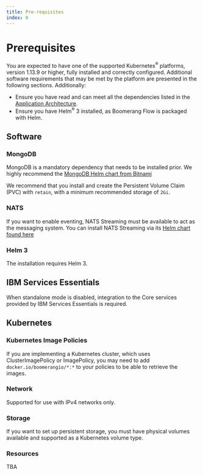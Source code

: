 ```yaml
---
title: Pre-requisites
index: 0
---
```


# Prerequisites

You are expected to have one of the supported Kubernetes<sup>®</sup> platforms, version 1.13.9 or higher, fully installed and correctly configured. Additional software requirements that may be met by the platform are presented in the following sections. Additionally:

- Ensure you have read and can meet all the dependencies listed in the [Application Architecture](/boomerang-flow/architecture/application).
- Ensure you have Helm<sup>®</sup> 3 installed, as Boomerang Flow is packaged with Helm.

## Software

### MongoDB

MongoDB is a mandatory dependency that needs to be installed prior. We highly recommend the [MongoDB Helm chart from Bitnami](https://bitnami.com/stack/mongodb/helm)

We recommend that you install and create the Persistent Volume Claim (PVC) with `retain`, with a minimum recommended storage of `2Gi`. 

### NATS

If you want to enable eventing, NATS Streaming must be available to act as the messaging system. You can install NATS Streaming via its [Helm chart found here](https://github.com/nats-io/k8s/tree/master/helm/charts/stan) 

### Helm 3

The installation requires Helm 3.

## IBM Services Essentials

When standalone mode is disabled, integration to the Core services provided by IBM Services Essentials is required.

## Kubernetes

### Kubernetes Image Policies

If you are implementing a Kubernetes cluster, which uses ClusterImagePolicy or ImagePolicy, you may need to add `docker.io/boomerangio/*:*` to your policies to be able to retrieve the images.

### Network

Supported for use with IPv4 networks only.

### Storage

If you want to set up persistent storage, you must have physical volumes available and supported as a Kubernetes volume type.

### Resources

TBA